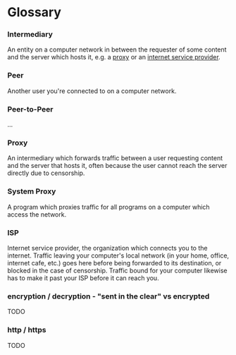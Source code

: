# Glossary

### <a name="intermediary"/> Intermediary

An entity on a computer network in between the requester of some content and
the server which hosts it, e.g. a [proxy](#wiki-proxy) or an [internet
service provider](#wiki-isp).

### <a name="peer"/> Peer

Another user you're connected to on a computer network.

### <a name="p2p"/> Peer-to-Peer

...

### <a name="proxy"/> Proxy

An intermediary which forwards traffic between a user requesting content and
the server that hosts it, often because the user cannot reach the server
directly due to censorship.

### <a name="system-proxy"/> System Proxy

A program which proxies traffic for all programs on a computer which access the
network.

### <a name="isp"/> ISP

Internet service provider, the organization which connects you to the internet.
Traffic leaving your computer's local network (in your home, office, internet
cafe, etc.) goes here before being forwarded to its destination, or blocked in
the case of censorship. Traffic bound for your computer likewise has to make it
past your ISP before it can reach you.

### encryption / decryption - "sent in the clear" vs encrypted

TODO

### http / https

TODO
